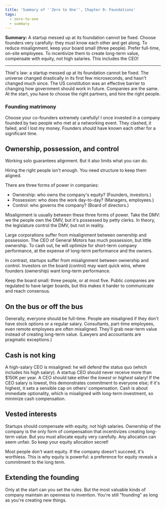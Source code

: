 ```yaml
---
title: 'Summary of ''Zero to One'', Chapter 9: Foundations'
tags:
  - zero-to-one
  - summary
---
```


**Summary:**
A startup messed up at its foundation cannot be fixed.
Choose founders very carefully:
they must know each other and get along.
To reduce misalignment, keep your board small (three people).
Prefer full-time, on-site employees.
To incentivize them to create long-term value,
compensate with equity, not high salaries.
This includes the CEO!

---

Thiel's law:
a startup messed up at its foundation cannot be fixed.
The universe changed drastically in its first few microseconds,
and hasn't changed much since.
The US constitution was an effective barrier to changing how government should work in future.
Companies are the same.
At the start,
you have to choose the right partners,
and hire the right people.

### Founding matrimony

Choose your co-founders extremely carefully!
I once invested in a company founded by two people who met at a networking event.
They clashed, it failed, and I lost my money.
Founders should have known each other for a significant time.

## Ownership, possession, and control

Working solo guarantees alignment.
But it also limits what you can do.

Hiring the right people isn't enough.
You need structure to keep them aligned.

There are three forms of power in companies:

* Ownership: who owns the company's equity? (Founders, investors.)
* Possession: who does the work day-to-day? (Managers, employees.)
* Control: who governs the company? (Board of directors.)

Misalignment is usually between these three forms of power.
Take the DMV:
we the people own the DMV,
but it's possessed by petty clerks.
In theory, the legislature control the DMV,
but not in reality.

Large corporations suffer from misalignment between ownership and possession.
The CEO of General Motors has much possession, but little ownership.
To cash out,
he will optimize for short-term company performance,
at the expense of long-term performance and the owners.

In contrast, startups suffer from misalignment between ownership and control.
Investors on the board (control) may want quick wins,
where founders (ownership) want long-term performance.

Keep the board small: three people, or at most five.
Public companies are regulated to have larger boards,
but this makes it harder to communicate and reach consensus.

## On the bus or off the bus

Generally, everyone should be full-time.
People are misaligned if they don't have stock options or a regular salary.
Consultants, part-time employees, even remote employees are often misaligned.
They'll grab near-term value instead of creating long-term value.
(Lawyers and accountants are pragmatic exceptions.)

## Cash is not king

A high-salary CEO is misaligned:
he will defend the status quo (which includes his high salary).
A startup CEO should never receive more than $150K per year.
A CEO should take either the _lowest_ or _highest_ salary!
If the CEO salary is lowest, this demonstrates commitment to everyone else;
if it's highest, it sets a sensible cap on others' compensation.
Cash is about immediate optionality,
which is misaligned with long-term investment,
so minimize cash compensation.

## Vested interests

Startups should compensate with equity, not high salaries.
Ownership of the company is the only form of compensation
that incentivizes creating long-term value.
But you must allocate equity very carefully.
Any allocation can seem unfair.
So keep your equity allocation secret!

Most people don't want equity.
If the company doesn't succeed, it's worthless.
This is why equity is powerful:
a preference for equity reveals a commitment to the long term.

## Extending the founding

Only at the start can you set the rules.
But the most valuable kinds of company
maintain an openness to invention.
You're still "founding" as long as you're creating new things.
